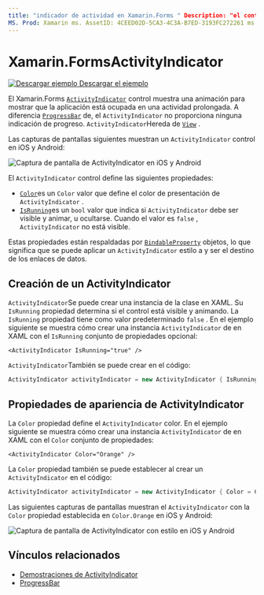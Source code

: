 ```yaml
---
title: "indicador de actividad en Xamarin.Forms " Description: "el control ActivityIndicator indica a los usuarios que la aplicación está ocupada en una actividad prolongada, sin ofrecer ninguna indicación de progreso. En este artículo se explica cómo usar ActivityIndicator en XAML y código ".
MS. Prod: Xamarin ms. AssetID: 4CEED02D-5CA3-4C3A-B7ED-3193FC272261 ms. Technology: Xamarin-Forms Author: profexorgeek ms. Author: jusjohns ms. Date: 07/10/2019 no-LOC: [ Xamarin.Forms , Xamarin.Essentials ]
---
```


# <a name="xamarinforms-activityindicator"></a>Xamarin.FormsActivityIndicator
[![Descargar ejemplo](~/media/shared/download.png) Descargar el ejemplo](https://docs.microsoft.com/samples/xamarin/xamarin-forms-samples/userinterface-activityindicatordemos/)

El Xamarin.Forms [`ActivityIndicator`](xref:Xamarin.Forms.ActivityIndicator) control muestra una animación para mostrar que la aplicación está ocupada en una actividad prolongada. A diferencia [`ProgressBar`](xref:Xamarin.Forms.ProgressBar) de, el `ActivityIndicator` no proporciona ninguna indicación de progreso. `ActivityIndicator`Hereda de [`View`](xref:Xamarin.Forms.View) .

Las capturas de pantallas siguientes muestran un `ActivityIndicator` control en iOS y Android:

![Captura de pantalla de ActivityIndicator en iOS y Android](activityindicator-images/activityindicators-default.png "Captura de pantalla de ActivityIndicator en iOS y Android")

El `ActivityIndicator` control define las siguientes propiedades:

* [`Color`](xref:Xamarin.Forms.ActivityIndicator.Color)es un `Color` valor que define el color de presentación de `ActivityIndicator` .
* [`IsRunning`](xref:Xamarin.Forms.ActivityIndicator.IsRunning)es un `bool` valor que indica si `ActivityIndicator` debe ser visible y animar, u ocultarse. Cuando el valor es `false` , `ActivityIndicator` no está visible.

Estas propiedades están respaldadas por [`BindableProperty`](xref:Xamarin.Forms.BindableProperty) objetos, lo que significa que se puede aplicar un `ActivityIndicator` estilo a y ser el destino de los enlaces de datos.

## <a name="create-an-activityindicator"></a>Creación de un ActivityIndicator

`ActivityIndicator`Se puede crear una instancia de la clase en XAML. Su `IsRunning` propiedad determina si el control está visible y animando. La `IsRunning` propiedad tiene como valor predeterminado `false` . En el ejemplo siguiente se muestra cómo crear una instancia `ActivityIndicator` de en XAML con el `IsRunning` conjunto de propiedades opcional:

```xaml
<ActivityIndicator IsRunning="true" />
```

`ActivityIndicator`También se puede crear en el código:

```csharp
ActivityIndicator activityIndicator = new ActivityIndicator { IsRunning = true };
```

## <a name="activityindicator-appearance-properties"></a>Propiedades de apariencia de ActivityIndicator

La `Color` propiedad define el `ActivityIndicator` color. En el ejemplo siguiente se muestra cómo crear una instancia `ActivityIndicator` de en XAML con el `Color` conjunto de propiedades:

```xaml
<ActivityIndicator Color="Orange" />
```

La `Color` propiedad también se puede establecer al crear un `ActivityIndicator` en el código:

```csharp
ActivityIndicator activityIndicator = new ActivityIndicator { Color = Color.Orange };
```

Las siguientes capturas de pantallas muestran el `ActivityIndicator` con la `Color` propiedad establecida en `Color.Orange` en iOS y Android:

![Captura de pantalla de ActivityIndicator con estilo en iOS y Android](activityindicator-images/activityindicators-styled.png "Captura de pantalla de ActivityIndicator con estilo en iOS y Android")

## <a name="related-links"></a>Vínculos relacionados

* [Demostraciones de ActivityIndicator](https://docs.microsoft.com/samples/xamarin/xamarin-forms-samples/userinterface-activityindicatordemos/)
* [ProgressBar](~/xamarin-forms/user-interface/progressbar.md)
